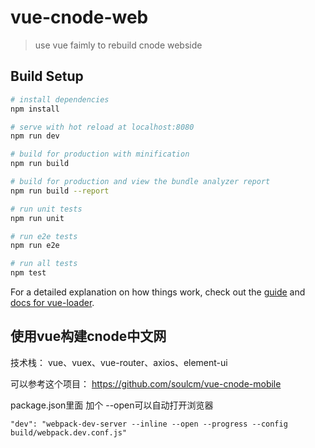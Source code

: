 # vue-cnode-web

> use vue faimly to rebuild cnode webside

## Build Setup

``` bash
# install dependencies
npm install

# serve with hot reload at localhost:8080
npm run dev

# build for production with minification
npm run build

# build for production and view the bundle analyzer report
npm run build --report

# run unit tests
npm run unit

# run e2e tests
npm run e2e

# run all tests
npm test
```

For a detailed explanation on how things work, check out the [guide](http://vuejs-templates.github.io/webpack/) and [docs for vue-loader](http://vuejs.github.io/vue-loader).


## 使用vue构建cnode中文网

  技术栈： vue、vuex、vue-router、axios、element-ui


  可以参考这个项目： https://github.com/soulcm/vue-cnode-mobile

  package.json里面  加个 --open可以自动打开浏览器

  `"dev": "webpack-dev-server --inline --open --progress --config build/webpack.dev.conf.js"`